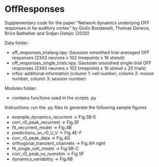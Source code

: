 # OffResponses
Supplementary code for the paper "Network dynamics underlying OFF responses in he auditory cortex" by Giulio Bondanelli, Thomas Deneux, Brice Bathellier and Srdjan Ostojic (2020)

Data folder:

- off_responses_trialavg.npy: Gaussian smoothed trial-averaged OFF responses (2343 neurons x 102 timepoints x 16 stimuli)
- off_responses_single_trials.npy: Gaussian smoothed single-trial OFF responses (2343 neurons x 102 timepoints x 16 stimuli x 20 trials)
- infos: additional information (column 1: cell number; column 2: mouse number; column 3: session number)

Modules folder:

- contains functions used in the scripts .py

Instructions: run the .py files to generate the following sample figures

- example_dynamics_recurrent -> Fig.3B-E
- corr_r0_peak_recurrent -> Fig.3F
- fit_recurrent_model -> Fig.4B
- predictions_on_r0_U_V -> Fig.4E-F
- corr_r0_peak_data -> Fig.4G
- orthogonal_transient_channels -> Fig.4H right
- fit_single_cell_model -> Fig.5B-C
- corr_r0_peak_vs_numstim -> Fig.5F
- dynamics_variability -> Fig.6B

